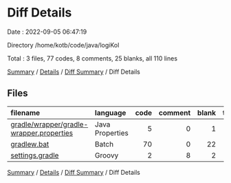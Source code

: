 # Diff Details

Date : 2022-09-05 06:47:19

Directory /home/kotb/code/java/logiKol

Total : 3 files,  77 codes, 8 comments, 25 blanks, all 110 lines

[Summary](results.md) / [Details](details.md) / [Diff Summary](diff.md) / Diff Details

## Files
| filename | language | code | comment | blank | total |
| :--- | :--- | ---: | ---: | ---: | ---: |
| [gradle/wrapper/gradle-wrapper.properties](/gradle/wrapper/gradle-wrapper.properties) | Java Properties | 5 | 0 | 1 | 6 |
| [gradlew.bat](/gradlew.bat) | Batch | 70 | 0 | 22 | 92 |
| [settings.gradle](/settings.gradle) | Groovy | 2 | 8 | 2 | 12 |

[Summary](results.md) / [Details](details.md) / [Diff Summary](diff.md) / Diff Details